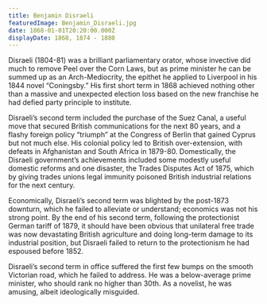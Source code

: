 ```yaml
---
title: Benjamin Disraeli
featuredImage: Benjamin_Disraeli.jpg
date: 1868-01-01T20:20:00.000Z
displayDate: 1868, 1874 - 1880
---
```


Disraeli (1804-81) was a brilliant parliamentary orator, whose invective did much to remove Peel over the Corn Laws, but as prime minister he can be summed up as an Arch-Mediocrity, the epithet he applied to Liverpool in his 1844 novel “Coningsby.” His first short term in 1868 achieved nothing other than a massive and unexpected election loss based on the new franchise he had defied party principle to institute.

Disraeli’s second term included the purchase of the Suez Canal, a useful move that secured British communications for the next 80 years, and a flashy foreign policy “triumph” at the Congress of Berlin that gained Cyprus but not much else. His colonial policy led to British over-extension, with defeats in Afghanistan and South Africa in 1879-80. Domestically, the Disraeli government’s achievements included some modestly useful domestic reforms and one disaster, the Trades Disputes Act of 1875, which by giving trades unions legal immunity poisoned British industrial relations for the next century.

Economically, Disraeli’s second term was blighted by the post-1873 downturn, which he failed to alleviate or understand; economics was not his strong point. By the end of his second term, following the protectionist German tariff of 1879, it should have been obvious that unilateral free trade was now devastating British agriculture and doing long-term damage to its industrial position, but Disraeli failed to return to the protectionism he had espoused before 1852.

Disraeli’s second term in office suffered the first few bumps on the smooth Victorian road, which he failed to address. He was a below-average prime minister, who should rank no higher than 30th. As a novelist, he was amusing, albeit ideologically misguided.
